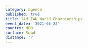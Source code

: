 ```yaml
---
category: agenda
published: true
title: 24H IAU World Championships
event_date: '2021-05-22'
country: NOR
surface: Road
distance: '?'
---
```

